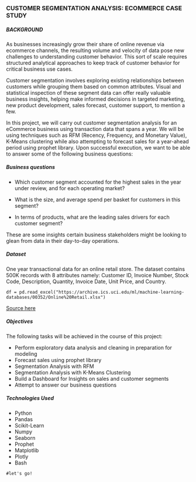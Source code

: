 ### CUSTOMER SEGMENTATION ANALYSIS: ECOMMERCE CASE STUDY

##### BACKGROUND
As businesses increasingly grow their share of online revenue via ecommerce channels, the resulting volume and velocity of data pose new challenges to understanding customer behavior. This sort of scale requires structured analytical approaches to keep track of customer behavior for critical business use cases.

Customer segmentation involves exploring existing relationships between customers while grouping them based on common attributes. Visual and statistical inspection of these segment data can offer really valuable business insights, helping make informed decisions in targeted marketing, new product development, sales forecast, customer support, to mention a few.

In this project, we will carry out customer segmentation analysis for an eCommerce business using transaction data that spans a year. We will be using techniques such as RFM (Recency, Frequency, and Monetary Value), K-Means clustering while also attempting to forecast sales for a year-ahead period using prophet library. Upon successful execution, we want to be able to answer some of the following business questions:

##### Business questions

* Which customer segment accounted for the highest sales in the year under review, and for each operating market?

* What is the size, and average spend per basket for customers in this segment?

* In terms of products, what are the leading sales drivers for each customer segment?

These are some insights certain business stakeholders might be looking to glean from data in their day-to-day operations.

##### Dataset
One year transactional data for an online retail store. The dataset contains 500K records with 8 attributes namely:  Customer ID, Invoice Number, Stock Code, Description, Quantity, Invoice Date, Unit Price, and Country.

```
df = pd.read_excel("https://archive.ics.uci.edu/ml/machine-learning-databases/00352/Online%20Retail.xlsx")
```

[Source here](https://archive.ics.uci.edu/ml/machine-learning-databases/00352/Online%20Retail.xlsx)


##### Objectives
The following tasks will be achieved in the course of this project:
* Perform exploratory data analysis and cleaning in preparation for modeling
* Forecast sales using prophet library
* Segmentation Analysis with RFM
* Segmentation Analysis with K-Means Clustering
* Build a Dashboard for Insights on sales and customer segments
* Attempt to answer our business questions

##### Technologies Used
* Python
* Pandas
* Scikit-Learn
* Numpy
* Seaborn
* Prophet
* Matplotlib
* Plotly
* Bash


```
#let's go!

```
